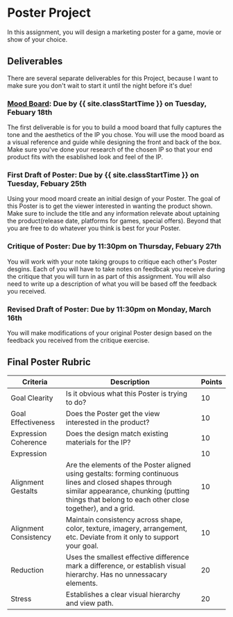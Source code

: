 # Poster Project

In this assignment, you will design a marketing poster for a game, movie or show of your choice.

## Deliverables

There are several separate deliverables for this Project, because I want to make sure you don't wait to start it until the night before it's due!

### [Mood Board](../exercises/moodBoardExercise/moodBoardExercise): Due by {{ site.classStartTime }} on Tuesday, Febuary 18th

The first deliverable is for you to build a mood board that fully captures the tone and the aesthetics of the IP you chose. You will use the mood board as a visual reference and guide while designing the front and back of the box. Make sure you've done your research of the chosen IP so that your end product fits with the esablished look and feel of the IP.

### First Draft of Poster: Due by {{ site.classStartTime }} on Tuesday, Febuary 25th

Using your mood moard create an initial design of your Poster. The goal of this Poster is to get the viewer interested in wanting the product shown. Make sure to include the title and any information relevate about uptaining the product(release date, platforms for games, special offers). Beyond that you are free to do whatever you think is best for your Poster.

### Critique of Poster: Due by 11:30pm on Thursday, Febuary 27th

You will work with your note taking groups to critique each other's Poster desgins. Each of you will have to take notes on feedbcak you receive during the critique that you will turn in as part of this assignment. You will also need to write up a description of what you will be based off the feedback you received.

### Revised Draft of Poster: Due by 11:30pm on Monday, March 16th

You will make modifications of your original Poster design based on the feedback you received from the critique exercise.

## Final Poster Rubric

| Criteria              | Description                                                                                                                                                                                                   | Points |
| --------------------- | ------------------------------------------------------------------------------------------------------------------------------------------------------------------------------------------------------------- | ------ |
| Goal Clearity         | Is it obvious what this Poster is trying to do?                                                                                                                                                               | 10     |
| Goal Effectiveness    | Does the Poster get the view interested in the product?                                                                                                                                                       | 10     |
| Expression Coherence  | Does the design match existing materials for the IP?                                                                                                                                                          | 10     |
| Expression            |                                                                                                                                                                                                               | 10     |
| Alignment Gestalts    | Are the elements of the Poster aligned using gestalts: forming continuous lines and closed shapes through similar appearance, chunking (putting things that belong to each other close together), and a grid. | 10     |
| Alignment Consistency | Maintain consistency across shape, color, texture, imagery, arrangement, etc. Deviate from it only to support your goal.                                                                                      | 10     |
| Reduction             | Uses the smallest effective difference mark a difference, or establish visual hierarchy. Has no unnessacary elements.                                                                                                                                                                  | 20     |
| Stress                | Establishes a clear visual hierarchy and view path.                                                                                                                                                                         | 20     |
